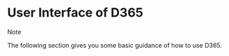 # User Interface of D365



> [!NOTE]
> The following section gives you some basic guidance of how to use D365. 





